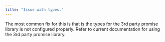 ```yaml
---
title: "Issue with types."
---
```


The most common fix for this is that is the types for the 3rd party promise
library is not configured properly. Refer to current documentation for using the
3rd party promise library.

